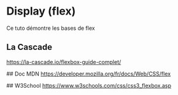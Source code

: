 # Display (flex)

Ce tuto démontre les bases de flex

## La Cascade
https://la-cascade.io/flexbox-guide-complet/

## Doc MDN
https://developer.mozilla.org/fr/docs/Web/CSS/flex

## W3School
https://www.w3schools.com/css/css3_flexbox.asp
